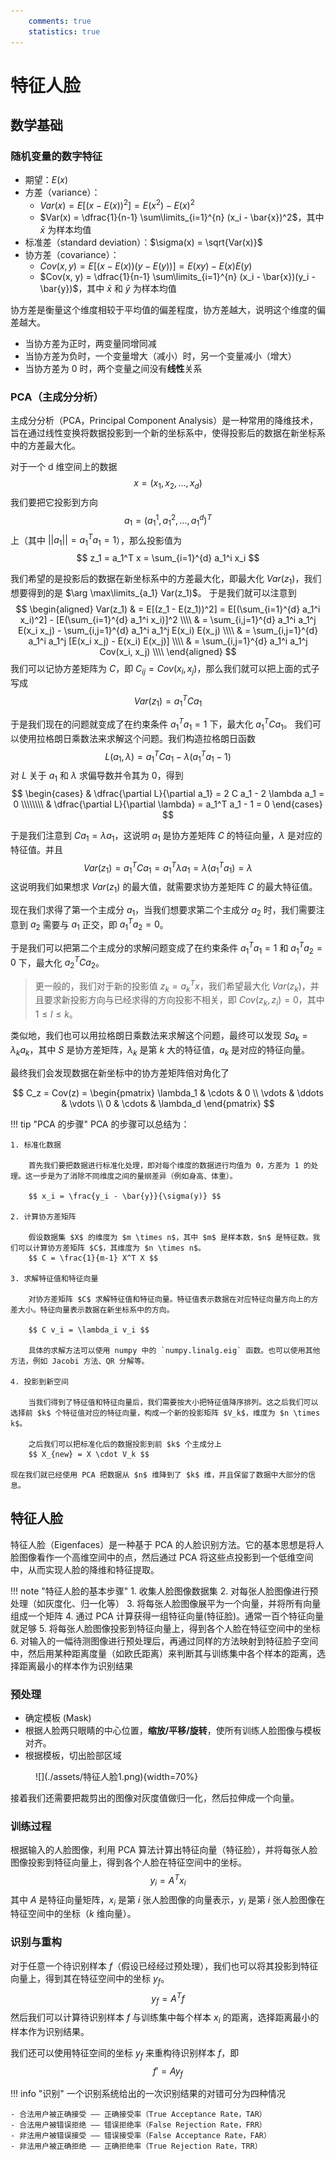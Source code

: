 ```yaml
---
    comments: true
    statistics: true
---
```


# 特征人脸

## 数学基础

### 随机变量的数字特征

- 期望：$E(x)$
- 方差（variance）：
    - $Var(x) = E[(x - E(x))^2] = E(x^2) - E(x)^2$
    - $Var(x) = \dfrac{1}{n-1} \sum\limits_{i=1}^{n} (x_i - \bar{x})^2$，其中 $\bar{x}$ 为样本均值
- 标准差（standard deviation）：$\sigma(x) = \sqrt{Var(x)}$
- 协方差（covariance）：
    - $Cov(x, y) = E[(x - E(x))(y - E(y))] = E(xy) - E(x)E(y)$
    - $Cov(x, y) = \dfrac{1}{n-1} \sum\limits_{i=1}^{n} (x_i - \bar{x})(y_i - \bar{y})$，其中 $\bar{x}$ 和 $\bar{y}$ 为样本均值

协方差是衡量这个维度相较于平均值的偏差程度，协方差越大，说明这个维度的偏差越大。

- 当协方差为正时，两变量同增同减
- 当协方差为负时，一个变量增大（减小）时，另一个变量减小（增大）
- 当协方差为 0 时，两个变量之间没有**线性**关系

### PCA（主成分分析）

主成分分析（PCA，Principal Component Analysis）是一种常用的降维技术，旨在通过线性变换将数据投影到一个新的坐标系中，使得投影后的数据在新坐标系中的方差最大化。

对于一个 d 维空间上的数据
$$ x = (x_1, x_2, \ldots, x_d) $$
我们要把它投影到方向 
$$ a_1 = (a_1^1, a_1^2, \ldots, a_1^d)^T $$ 
上（其中 $||a_1|| = a_1^T a_1 = 1$），那么投影值为
$$ z_1 = a_1^T x = \sum_{i=1}^{d} a_1^i x_i $$

我们希望的是投影后的数据在新坐标系中的方差最大化，即最大化 $Var(z_1)$，我们想要得到的是 $\arg \max\limits_{a_1} Var(z_1)$。
于是我们就可以注意到
$$ \begin{aligned}
Var(z_1) & = E[(z_1 - E(z_1))^2] = E[(\sum_{i=1}^{d} a_1^i x_i)^2] - [E(\sum_{i=1}^{d} a_1^i x_i)]^2 \\\\
& = \sum_{i,j=1}^{d} a_1^i a_1^j E(x_i x_j) - \sum_{i,j=1}^{d} a_1^i a_1^j E(x_i) E(x_j) \\\\
& = \sum_{i,j=1}^{d} a_1^i a_1^j [E(x_i x_j) - E(x_i) E(x_j)] \\\\
& = \sum_{i,j=1}^{d} a_1^i a_1^j Cov(x_i, x_j) \\\\
\end{aligned} $$
我们可以记协方差矩阵为 $C$，即 $C_{ij} = Cov(x_i, x_j)$，那么我们就可以把上面的式子写成
$$ Var(z_1) = a_1^T C a_1 $$

于是我们现在的问题就变成了在约束条件 $a_1^T a_1 = 1$ 下，最大化 $a_1^T C a_1$。
我们可以使用拉格朗日乘数法来求解这个问题。我们构造拉格朗日函数
$$ L(a_1, \lambda) = a_1^T C a_1 - \lambda (a_1^T a_1 - 1) $$
对 $L$ 关于 $a_1$ 和 $\lambda$ 求偏导数并令其为 0，得到
$$ \begin{cases}
& \dfrac{\partial L}{\partial a_1} = 2 C a_1 - 2 \lambda a_1 = 0 \\\\\\\\
& \dfrac{\partial L}{\partial \lambda} = a_1^T a_1 - 1 = 0
\end{cases} $$

于是我们注意到 $C a_1 = \lambda a_1$，这说明 $a_1$ 是协方差矩阵 $C$ 的特征向量，$\lambda$ 是对应的特征值。并且
$$ Var(z_1) = a_1^T C a_1 = a_1^T \lambda a_1 = \lambda (a_1^T a_1) = \lambda $$
这说明我们如果想求 $Var(z_1)$ 的最大值，就需要求协方差矩阵 $C$ 的最大特征值。

现在我们求得了第一个主成分 $a_1$，当我们想要求第二个主成分 $a_2$ 时，我们需要注意到 $a_2$ 需要与 $a_1$ 正交，即 $a_1^T a_2 = 0$。

于是我们可以把第二个主成分的求解问题变成了在约束条件 $a_1^T a_1 = 1$ 和 $a_1^T a_2 = 0$ 下，最大化 $a_2^T C a_2$。

> 更一般的，我们对于新的投影值 $z_k = a_k^T x$，我们希望最大化 $Var(z_k)$，并且要求新投影方向与已经求得的方向投影不相关，即 $Cov(z_k, z_i) = 0$，其中 $1 \leqslant l \leqslant k$。

类似地，我们也可以用拉格朗日乘数法来求解这个问题，最终可以发现 $S a_k = \lambda_k a_k$，其中 $S$ 是协方差矩阵，$\lambda_k$ 是第 $k$ 大的特征值，$a_k$ 是对应的特征向量。

最终我们会发现数据在新坐标中的协方差矩阵倍对角化了

$$ C_z = Cov(z) = \begin{pmatrix}
\lambda_1 &  \cdots & 0 \\
\vdots  & \ddots & \vdots \\
0 & \cdots & \lambda_d
\end{pmatrix} $$

!!! tip "PCA 的步骤"
    PCA 的步骤可以总结为：

    1. 标准化数据

        首先我们要把数据进行标准化处理，即对每个维度的数据进行均值为 0，方差为 1 的处理。这一步是为了消除不同维度之间的量纲差异（例如身高、体重）。

        $$ x_i = \frac{y_i - \bar{y}}{\sigma(y)} $$

    2. 计算协方差矩阵

        假设数据集 $X$ 的维度为 $m \times n$，其中 $m$ 是样本数，$n$ 是特征数。我们可以计算协方差矩阵 $C$，其维度为 $n \times n$。
        $$ C = \frac{1}{m-1} X^T X $$

    3. 求解特征值和特征向量

        对协方差矩阵 $C$ 求解特征值和特征向量。特征值表示数据在对应特征向量方向上的方差大小。特征向量表示数据在新坐标系中的方向。

        $$ C v_i = \lambda_i v_i $$

        具体的求解方法可以使用 numpy 中的 `numpy.linalg.eig` 函数。也可以使用其他方法，例如 Jacobi 方法、QR 分解等。

    4. 投影到新空间

        当我们得到了特征值和特征向量后，我们需要按大小把特征值降序排列。这之后我们可以选择前 $k$ 个特征值对应的特征向量，构成一个新的投影矩阵 $V_k$，维度为 $n \times k$。

        之后我们可以把标准化后的数据投影到前 $k$ 个主成分上
        $$ X_{new} = X \cdot V_k $$

    现在我们就已经使用 PCA 把数据从 $n$ 维降到了 $k$ 维，并且保留了数据中大部分的信息。

## 特征人脸

特征人脸（Eigenfaces）是一种基于 PCA 的人脸识别方法。它的基本思想是将人脸图像看作一个高维空间中的点，然后通过 PCA 将这些点投影到一个低维空间中，从而实现人脸的降维和特征提取。

!!! note "特征人脸的基本步骤"
    1. 收集人脸图像数据集
    2. 对每张人脸图像进行预处理（如灰度化、归一化等）
    3. 将每张人脸图像展平为一个向量，并将所有向量组成一个矩阵
    4. 通过 PCA 计算获得一组特征向量(特征脸)。通常一百个特征向量就足够
    5. 将每张人脸图像投影到特征向量上，得到各个人脸在特征空间中的坐标
    6. 对输入的一幅待测图像进行预处理后，再通过同样的方法映射到特征脸子空间中，然后用某种距离度量（如欧氏距离）来判断其与训练集中各个样本的距离，选择距离最小的样本作为识别结果

### 预处理

- 确定模板 (Mask)
- 根据人脸两只眼睛的中心位置，**缩放/平移/旋转**，使所有训练人脸图像与模板对齐。
- 根据模板，切出脸部区域

<figure markdown="span">
    ![](./assets/特征人脸1.png){width=70%}
</figure>

接着我们还需要把裁剪出的图像对灰度值做归一化，然后拉伸成一个向量。

### 训练过程

根据输入的人脸图像，利用 PCA 算法计算出特征向量（特征脸），并将每张人脸图像投影到特征向量上，得到各个人脸在特征空间中的坐标。
$$ y_i = A^T x_i $$
其中 $A$ 是特征向量矩阵，$x_i$ 是第 $i$ 张人脸图像的向量表示，$y_i$ 是第 $i$ 张人脸图像在特征空间中的坐标（$k$ 维向量）。

### 识别与重构

对于任意一个待识别样本 $f$（假设已经经过预处理），我们也可以将其投影到特征向量上，得到其在特征空间中的坐标 $y_f$。
$$ y_f = A^T f $$
然后我们可以计算待识别样本 $f$ 与训练集中每个样本 $x_i$ 的距离，选择距离最小的样本作为识别结果。

我们还可以使用特征空间的坐标 $y_f$ 来重构待识别样本 $f$，即
$$ f' = A y_f $$

!!! info "识别"
    一个识别系统给出的一次识别结果的对错可分为四种情况

    - 合法用户被正确接受 —— 正确接受率（True Acceptance Rate，TAR）
    - 合法用户被错误拒绝 —— 错误拒绝率（False Rejection Rate，FRR）
    - 非法用户被错误接受 —— 错误接受率（False Acceptance Rate，FAR）
    - 非法用户被正确拒绝 —— 正确拒绝率（True Rejection Rate，TRR）
